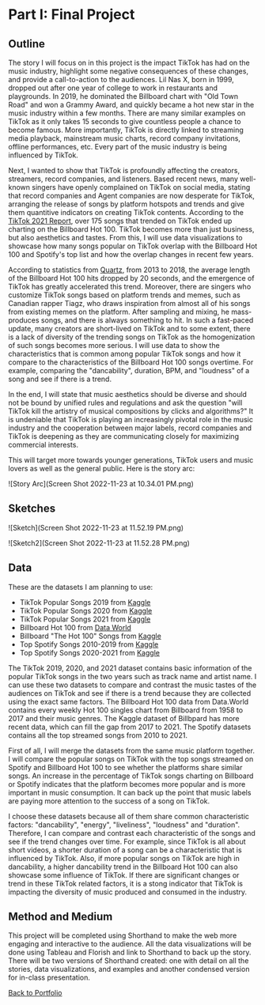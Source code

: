 
# Part I: Final Project


## Outline

The story I will focus on in this project is the impact TikTok has had on the music industry, highlight some negative consequences of these changes, and provide a call-to-action to the audiences. Lil Nas X, born in 1999, dropped out after one year of college to work in restaurants and playgrounds. In 2019, he dominated the Billboard chart with "Old Town Road" and won a Grammy Award, and quickly became a hot new star in the music industry within a few months. There are many similar examples on TikTok as it only takes 15 seconds to give countless people a chance to become famous. More importantly, TikTok is directly linked to streaming media playback, mainstream music charts, record company invitations, offline performances, etc. Every part of the music industry is being influenced by TikTok. 

Next, I wanted to show that TikTok is profoundly affecting the creators, streamers, record companies, and listeners. Based recent news, many well-known singers have openly complained on TikTok on social media, stating that record companies and Agent companies are now desperate for TikTok, arranging the release of songs by platform hotspots and trends and give them quantitive indicators on creating TikTok contents. According to the [TikTok 2021 Report](https://newsroom.tiktok.com/en-us/year-on-tiktok-music-report-2021), over 175 songs that trended on TikTok ended up charting on the Billboard Hot 100. TikTok becomes more than just business, but also aesthetics and tastes. From this, I will use data visualizations to showcase how many songs popular on TikTok overlap with the Billboard Hot 100 and Spotify's top list and how the overlap changes in recent few years. 

According to statistics from [Quartz](https://qz.com/1519823/is-spotify-making-songs-shorter), from 2013 to 2018, the average length of the Billboard Hot 100 hits dropped by 20 seconds, and the emergence of TikTok has greatly accelerated this trend. Moreover, there are singers who customize TikTok songs based on platform trends and memes, such as Canadian rapper Tiagz, who draws inspiration from almost all of his songs from existing memes on the platform. After sampling and mixing, he mass-produces songs, and there is always something to hit. In such a fast-paced update, many creators are short-lived on TikTok and to some extent, there is a lack of diversity of the trending songs on TikTok as the homogenization of such songs becomes more serious. I will use data to show the characteristics that is common among popular TikTok songs and how it compare to the characteristics of the Billboard Hot 100 songs overtime. For example, comparing the "dancability", duration, BPM, and "loudness" of a song and see if there is a trend. 

In the end, I will state that music aesthetics should be diverse and should not be bound by unified rules and regulations and ask the question "will TikTok kill the artistry of musical compositions by clicks and algorithms?" It is undeniable that TikTok is playing an increasingly pivotal role in the music industry and the cooperation between major labels, record companies and TikTok is deepening as they are communicating closely for maximizing commercial interests. 

This will target more towards younger generations, TikTok users and music lovers as well as the general public. Here is the story arc:

![Story Arc](Screen Shot 2022-11-23 at 10.34.01 PM.png)

## Sketches

![Sketch](Screen Shot 2022-11-23 at 11.52.19 PM.png)

![Sketch2](Screen Shot 2022-11-23 at 11.52.28 PM.png)

## Data

These are the datasets I am planning to use:

- TikTok Popular Songs 2019 from [Kaggle](https://www.kaggle.com/datasets/sveta151/tiktok-popular-songs-2019)
- TikTok Popular Songs 2020 from [Kaggle](https://www.kaggle.com/datasets/sveta151/tiktok-popular-songs-2020)
- TikTok Popular Songs 2021 from [Kaggle](https://www.kaggle.com/datasets/sveta151/tiktok-popular-songs-2021)
- Billboard Hot 100 from [Data World](https://data.world/kcmillersean/billboard-hot-100-1958-2017)
- Billboard "The Hot 100" Songs from [Kaggle](https://www.kaggle.com/datasets/dhruvildave/billboard-the-hot-100-songs)
- Top Spotify Songs 2010-2019 from [Kaggle](https://www.kaggle.com/datasets/leonardopena/top-spotify-songs-from-20102019-by-year)
- Top Spotify Songs 2020-2021 from [Kaggle](https://www.kaggle.com/datasets/sashankpillai/spotify-top-200-charts-20202021)

The TikTok 2019, 2020, and 2021 dataset contains basic information of the popular TikTok songs in the two years such as track name and artist name. I can use these two datasets to compare and contrast the music tastes of the audiences on TikTok and see if there is a trend because they are collected using the exact same factors. The Billboard Hot 100 data from Data.World contains every weekly Hot 100 singles chart from Billboard from 1958 to 2017 and their music genres. The Kaggle dataset of Billbpard has more recent data, which can fill the gap from 2017 to 2021. The Spotify datasets contains all the top streamed songs from 2010 to 2021. 

First of all, I will merge the datasets from the same music platform together. I will compare the popular songs on TikTok with the top songs streamed on Spotify and Billboard Hot 100 to see whether the platforms share similar songs. An increase in the percentage of TikTok songs charting on Billboard or Spotify indicates that the platform becomes more popular and is more important in music consumption. It can back up the point that music labels are paying more attention to the success of a song on TikTok. 

I choose these datasets because all of them share common characteristic factors: "dancability", "energy", "liveliness", "loudness" and "duration". Therefore, I can compare and contrast each characteristic of the songs and see if the trend changes over time. For example, since TikTok is all about short videos, a shorter duration of a song can be a characteristic that is influenced by TikTok. Also, if more popular songs on TikTok are high in dancability, a higher dancability trend in the Billboard Hot 100 can also showcase some influence of TikTok. If there are significant changes or trend in these TikTok related factors, it is a stong indicator that TikTok is impacting the diversity of music produced and consumed in the industry. 


## Method and Medium

This project will be completed using Shorthand to make the web more engaging and interactive to the audience. All the data visualizations will be done using Tableau and Florish and link to Shorthand to back up the story. There will be two versions of Shorthand created: one with detail on all the stories, data visualizations, and examples and another condensed version for in-class presentation. 


[Back to Portfolio](https://ziqi0921.github.io/zhou-portfolio/)
